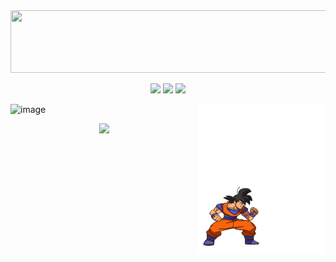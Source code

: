 
<img src="Intro-Git.gif" width="1640px" height="100px">
<p align="center">
  <a href="https://twitter.com/Felixfaisal46"><img src="https://img.shields.io/twitter/follow/Felixfaisal46?style=for-the-badge&logo=twitter&color=blue"></a>
  <a href="https://www.linkedin.com/in/faisal-ahmed-farooq-6395a0174/"><img src="https://img.shields.io/badge/-faisalahmedfarooq-blue?style=for-the-badge&logo=Linkedin&logoColor=white&link=https://www.linkedin.com/in/faisalahmedfarooq/"></a>
  <a href="https://github.com/felixfaisal"><img src="https://img.shields.io/github/followers/felixfaisal?label=follow&color=white&style=for-the-badge&logo=github"></a>  
</p>

<img src="aboutme.gif" width="204px" height="240px" align="right">

![image](https://user-images.githubusercontent.com/42486737/120118004-e0cd8380-c1ad-11eb-912f-f2b8425ba367.png)

<p align="center">
<img src="https://user-images.githubusercontent.com/42486737/120119029-1759cd00-c1b3-11eb-99ec-6026c818134c.png">
</p>
